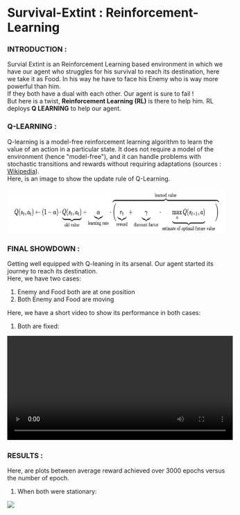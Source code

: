 # Survival-Extint : Reinforcement-Learning
<B><h3>INTRODUCTION :</h3></B>
Survial Extint is an Reinforcement Learning based environment in which we have our agent
who struggles for his survival to reach its destination, here we take it as Food. 
In his way he have to face his Enemy who is way more powerful than him.<br> If they both have a dual with each 
other. Our agent is sure to fail !<br>
But here is a twist, <B>Reinforcement Learning (RL)</B> is there to help him. RL deploys <B>Q LEARNING</B> to help our agent. 

<B><h3>Q-LEARNING :</h3></B>
Q-learning is a model-free reinforcement learning algorithm to learn the value of an action in a particular state. It does not require a model of the environment (hence "model-free"), and it can handle problems with stochastic transitions and rewards without requiring adaptations (sources : <a href = "https://en.wikipedia.org/wiki/Q-learning">Wikipedia</a>).<br>
Here, is an image to show the update rule of Q-Learning.<br><br>
<img src="images/Q_learning.png" width = "900" height = "100"><br>
<B><h3>FINAL SHOWDOWN :</h3></B>
Getting well equipped with Q-leaning in its arsenal. Our agent started its journey to reach its destination.<br>
Here, we have two cases:<br>
1. Enemy and Food both are at one position
2. Both Enemy and Food are moving

Here, we have a short video to show its performance in both cases:
1. Both are fixed:<br>
<video width="520" height="240">
  <source src="live_demo/survial_extint_stop_modesurvial_extint_stop_mode.wmv" type="video/wmv">
</video>













<B><h3>RESULTS :</h3></B>
Here, are plots between average reward achieved over 3000 epochs versus the number of epoch.

1. When both were stationary:<br>
<img src = "images/reward_vs_episode_stopping_mode">
